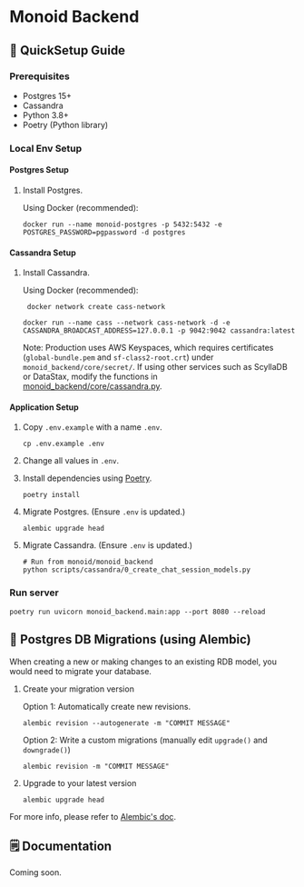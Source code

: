 # Monoid Backend 

## 🌱 QuickSetup Guide

### Prerequisites
- Postgres 15+
- Cassandra 
- Python 3.8+
- Poetry (Python library)

### Local Env Setup 
#### Postgres Setup
1. Install Postgres. 

    Using Docker (recommended):

    ```
    docker run --name monoid-postgres -p 5432:5432 -e POSTGRES_PASSWORD=pgpassword -d postgres
    ```

#### Cassandra Setup
1. Install Cassandra. 

    Using Docker (recommended):
   ```
    docker network create cass-network
   ```
    ```
    docker run --name cass --network cass-network -d -e CASSANDRA_BROADCAST_ADDRESS=127.0.0.1 -p 9042:9042 cassandra:latest
    ```
    
    Note: Production uses AWS Keyspaces, which requires certificates (`global-bundle.pem` and `sf-class2-root.crt`) under `monoid_backend/core/secret/`. If using other services such as ScyllaDB or DataStax, modify the functions in [monoid_backend/core/cassandra.py](monoid_backend/core/cassandra.py).


#### Application Setup
1. Copy `.env.example` with a name `.env`.
    ```
    cp .env.example .env
    ```
    
2. Change all values in `.env`.

3. Install dependencies using [Poetry](https://python-poetry.org/docs/).
    ```
    poetry install
    ```

4. Migrate Postgres. (Ensure `.env` is updated.)
    ```
    alembic upgrade head
    ```

5. Migrate Cassandra. (Ensure `.env` is updated.)
    ```
    # Run from monoid/monoid_backend
    python scripts/cassandra/0_create_chat_session_models.py
    ```


### Run server
```
poetry run uvicorn monoid_backend.main:app --port 8080 --reload
```

## 💽 Postgres DB Migrations (using Alembic)
When creating a new or making changes to an existing RDB model, you would need to migrate your database.


1. Create your migration version

    Option 1: Automatically create new revisions.
    ```
    alembic revision --autogenerate -m "COMMIT MESSAGE"
    ```

    Option 2: Write a custom migrations (manually edit `upgrade()` and `downgrade()`)

    ```
    alembic revision -m "COMMIT MESSAGE"
    ```

2. Upgrade to your latest version
    ```
    alembic upgrade head
    ```

For more info, please refer to [Alembic's doc](https://alembic.sqlalchemy.org/en/latest/).

## 🗒️ Documentation
Coming soon.
